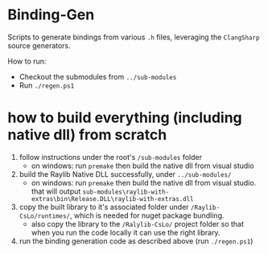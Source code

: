 # Binding-Gen
Scripts to generate bindings from various `.h` files, leveraging the `ClangSharp` source generators.

How to run:
- Checkout the submodules from `../sub-modules`
- Run `./regen.ps1`

# how to build everything (including native dll) from scratch

1. follow instructions under the root's `/sub-modules` folder
   - on windows:  run `premake` then build the native dll from visual studio
1. build the Raylib Native DLL successfully, under `../sub-modules/`
   - on windows:  run `premake` then build the native dll from visual studio.  that will output `sub-modules\raylib-with-extras\bin\Release.DLL\raylib-with-extras.dll`
1. copy the built library to it's associated folder under `/Raylib-CsLo/runtimes/`, which is needed for nuget package bundling.  
   - also copy the library to the `/Ralylib-CsLo/` project folder so that when you run the code locally it can use the right library.
1. run the binding generation code as described above (run `./regen.ps1`)


